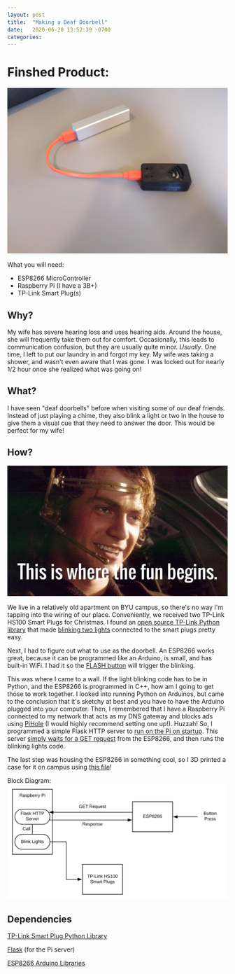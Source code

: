```yaml
---
layout: post
title:  "Making a Deaf Doorbell"
date:   2020-06-20 13:52:39 -0700
categories:
---
```

# Finshed Product:
![Final Product](/assets/images/FinalProduct.jpg)

What you will need:
* ESP8266 MicroController
* Raspberry Pi (I have a 3B+)
* TP-Link Smart Plug(s)

## Why?
My wife has severe hearing loss and uses hearing aids. Around the house, she will frequently take them out for comfort. Occasionally, this leads to communication confusion, but they are usually quite minor. *Usually*. One time, I left to put our laundry in and forgot my key. My wife was taking a shower, and wasn't even aware that I was gone. I was locked out for nearly 1/2 hour once she realized what was going on!

## What?
I have seen "deaf doorbells" before when visiting some of our deaf friends. Instead of just playing a chime, they also blink a light or two in the house to give them a visual cue that they need to answer the door. This would be perfect for my wife!

## How?
![This is where the fun begins!](/assets/images/ThisIsWhereTheFunBegins.jpg)

We live in a relatively old apartment on BYU campus, so there's no way I'm tapping into the wiring of our place. Conveniently, we received two TP-Link HS100 Smart Plugs for Christmas. I found an [open source TP-Link Python library](https://github.com/vrachieru/tplink-smartplug-api) that made [blinking two lights](https://github.com/nufsty2/DeafDoorbell/blob/master/src_raspberryPi/blink.py) connected to the smart plugs pretty easy.

Next, I had to figure out what to use as the doorbell. An ESP8266 works great, because it can be programmed like an Arduino, is small, and has built-in WiFi. I had it so the [FLASH button](https://github.com/nufsty2/DeafDoorbell/blob/master/src_ESP8266/doorbell/doorbell.ino) will trigger the blinking.

This was where I came to a wall. If the light blinking code has to be in Python, and the ESP8266 is programmed in C++, how am I going to get those to work together. I looked into running Python on Arduinos, but came to the conclusion that it's sketchy at best and you have to have the Arduino plugged into your computer. Then, I remembered that I have a Raspberry Pi connected to my network that acts as my DNS gateway and blocks ads using [PiHole](https://pi-hole.net/) (I would highly recommend setting one up!). Huzzah! So, I programmed a simple Flask HTTP server to [run on the Pi on startup](https://github.com/nufsty2/DeafDoorbell/blob/master/src_raspberryPi/start_server.sh). This server [simply waits for a GET request](https://github.com/nufsty2/DeafDoorbell/blob/master/src_raspberryPi/pi_server.py) from the ESP8266, and then runs the blinking lights code.

The last step was housing the ESP8266 in something cool, so I 3D printed a case for it on campus using [this file](https://www.thingiverse.com/thing:2786523)!

Block Diagram:
![Block Diagram](/assets/images/BlockDiagram.svg)

## Dependencies
[TP-Link Smart Plug Python Library](https://github.com/vrachieru/tplink-smartplug-api)

[Flask](https://pypi.org/project/Flask/) (for the Pi server)

[ESP8266 Arduino Libraries](https://github.com/esp8266/Arduino)

